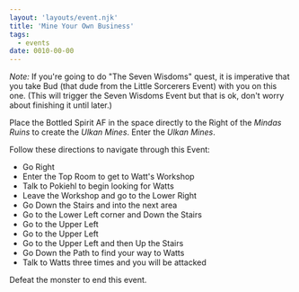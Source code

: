 ```yaml
---
layout: 'layouts/event.njk'
title: 'Mine Your Own Business'
tags:
  - events
date: 0010-00-00
---
```

*Note:* If you're going to do "The Seven Wisdoms" quest, it is imperative that you take Bud (that dude from the Little Sorcerers Event) with you on this one. (This will trigger the Seven Wisdoms Event but that is ok, don't worry about finishing it until later.)

Place the Bottled Spirit AF in the space directly to the Right of the *Mindas Ruins* to create the *Ulkan Mines*. Enter the *Ulkan Mines*.

Follow these directions to navigate through this Event:

* Go Right
* Enter the Top Room to get to Watt's Workshop
* Talk to Pokiehl to begin looking for Watts
* Leave the Workshop and go to the Lower Right
* Go Down the Stairs and into the next area
* Go to the Lower Left corner and Down the Stairs
* Go to the Upper Left
* Go to the Upper Left
* Go to the Upper Left and then Up the Stairs
* Go Down the Path to find your way to Watts
* Talk to Watts three times and you will be attacked

Defeat the monster to end this event.
